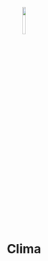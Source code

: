 <p align="center"><img width=12.5% src="https://user-images.githubusercontent.com/84686184/184994890-22855bfa-f817-40f3-8896-6091fe0dfa59.png"></p>
<h1 align="center">Clima</h1>
